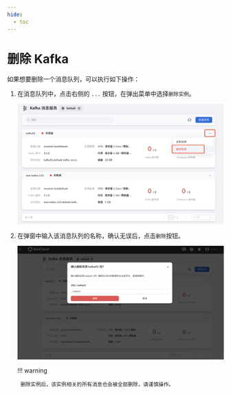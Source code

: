 ```yaml
---
hide:
  - toc
---
```


# 删除 Kafka

如果想要删除一个消息队列，可以执行如下操作：

1. 在消息队列中，点击右侧的 `...` 按钮，在弹出菜单中选择`删除实例`。

    ![选择删除实例](../images/delete01.png)

2. 在弹窗中输入该消息队列的名称，确认无误后，点击`删除`按钮。

    ![点击删除](../images/delete02.png)

    !!! warning

        删除实例后，该实例相关的所有消息也会被全部删除，请谨慎操作。
